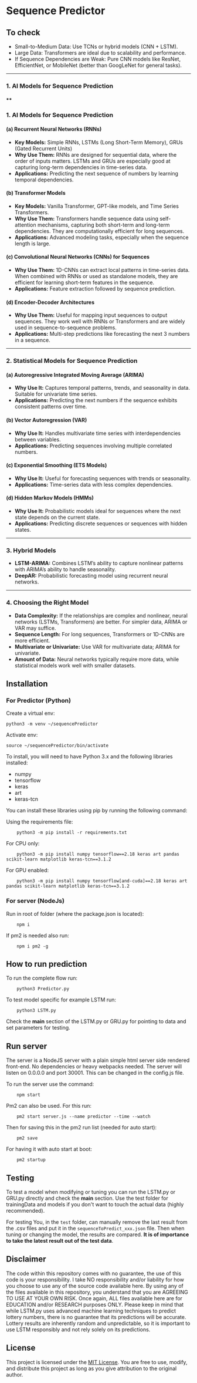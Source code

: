 
# Sequence Predictor

## To check

- Small-to-Medium Data:
    Use TCNs or hybrid models (CNN + LSTM).
- Large Data:
    Transformers are ideal due to scalability and performance.
- If Sequence Dependencies are Weak:
    Pure CNN models like ResNet, EfficientNet, or MobileNet (better than GoogLeNet for general tasks).

---

### **1. AI Models for Sequence Prediction**
#### **

### **1. AI Models for Sequence Prediction**

#### (a) Recurrent Neural Networks (RNNs)
- **Key Models:** Simple RNNs, LSTMs (Long Short-Term Memory), GRUs (Gated Recurrent Units)
- **Why Use Them:** RNNs are designed for sequential data, where the order of inputs matters. LSTMs and GRUs are especially good at capturing long-term dependencies in time-series data.
- **Applications:** Predicting the next sequence of numbers by learning temporal dependencies.

#### (b) Transformer Models
- **Key Models:** Vanilla Transformer, GPT-like models, and Time Series Transformers.
- **Why Use Them:** Transformers handle sequence data using self-attention mechanisms, capturing both short-term and long-term dependencies. They are computationally efficient for long sequences.
- **Applications:** Advanced modeling tasks, especially when the sequence length is large.

#### (c) Convolutional Neural Networks (CNNs) for Sequences
- **Why Use Them:** 1D-CNNs can extract local patterns in time-series data. When combined with RNNs or used as standalone models, they are efficient for learning short-term features in the sequence.
- **Applications:** Feature extraction followed by sequence prediction.

#### (d) Encoder-Decoder Architectures
- **Why Use Them:** Useful for mapping input sequences to output sequences. They work well with RNNs or Transformers and are widely used in sequence-to-sequence problems.
- **Applications:** Multi-step predictions like forecasting the next 3 numbers in a sequence.

---

### **2. Statistical Models for Sequence Prediction**
#### (a) Autoregressive Integrated Moving Average (ARIMA)
- **Why Use It:** Captures temporal patterns, trends, and seasonality in data. Suitable for univariate time series.
- **Applications:** Predicting the next numbers if the sequence exhibits consistent patterns over time.

#### (b) Vector Autoregression (VAR)
- **Why Use It:** Handles multivariate time series with interdependencies between variables.
- **Applications:** Predicting sequences involving multiple correlated numbers.

#### (c) Exponential Smoothing (ETS Models)
- **Why Use It:** Useful for forecasting sequences with trends or seasonality.
- **Applications:** Time-series data with less complex dependencies.

#### (d) Hidden Markov Models (HMMs)
- **Why Use It:** Probabilistic models ideal for sequences where the next state depends on the current state.
- **Applications:** Predicting discrete sequences or sequences with hidden states.

---

### **3. Hybrid Models**
- **LSTM-ARIMA:** Combines LSTM’s ability to capture nonlinear patterns with ARIMA’s ability to handle seasonality.
- **DeepAR:** Probabilistic forecasting model using recurrent neural networks.

---

### **4. Choosing the Right Model**
- **Data Complexity:** If the relationships are complex and nonlinear, neural networks (LSTMs, Transformers) are better. For simpler data, ARIMA or VAR may suffice.
- **Sequence Length:** For long sequences, Transformers or 1D-CNNs are more efficient.
- **Multivariate or Univariate:** Use VAR for multivariate data; ARIMA for univariate.
- **Amount of Data:** Neural networks typically require more data, while statistical models work well with smaller datasets.



## Installation

### For Predictor (Python)

Create a virtual env:
```
python3 -m venv ~/sequencePredictor
```

Activate env:

```
source ~/sequencePredictor/bin/activate
```

To install, you will need to have Python 3.x and the following libraries installed:
- numpy
- tensorflow
- keras
- art
- keras-tcn

You can install these libraries using pip by running the following command:

Using the requirements file:

```
    python3 -m pip install -r requirements.txt
```

For CPU only: 
```
    python3 -m pip install numpy tensorflow==2.18 keras art pandas scikit-learn matplotlib keras-tcn==3.1.2
```

For GPU enabled:

```
    python3 -m pip install numpy tensorflow[and-cuda]==2.18 keras art pandas scikit-learn matplotlib keras-tcn==3.1.2
```

### For server (NodeJs)

Run in root of folder (where the package.json is located):

```
    npm i
```

If pm2 is needed also run:

```
    npm i pm2 -g
```
## How to run prediction

To run the complete flow run:

```
    python3 Predictor.py
```

To test model specific for example LSTM run:

```
    python3 LSTM.py
```

Check the __main__ section of the LSTM.py or GRU.py for pointing to data and set parameters for testing.

## Run server

The server is a NodeJS server with a plain simple html server side rendered front-end. No dependencies or heavy webpacks needed.
The server will listen on 0.0.0.0 and port 30001. This can be changed in the config.js file.

To run the server use the command:

```
    npm start
```

Pm2 can also be used. For this run:

```
    pm2 start server.js --name predictor --time --watch 
```

Then for saving this in the pm2 run list (needed for auto start):

```
    pm2 save
```

For having it with auto start at boot:

```
    pm2 startup
```

## Testing

To test a model when modifying or tuning you can run the LSTM.py or GRU.py directly and check the __main__ section. Use the test folder for trainingData and models if you don't want to touch the actual data (highly recommended). 

For testing You, in the `test` folder, can manually remove the last result from the .csv files and put it in the `sequenceToPredict_xxx.json` file. Then when tuning or changing the model, the results are compared. **It is of importance to take the latest result out of the test data**.


## Disclaimer

The code within this repository comes with no guarantee, the use of this code is your responsibility. I take NO responsibility and/or liability for how you choose to use any of the source code available here. By using any of the files available in this repository, you understand that you are AGREEING TO USE AT YOUR OWN RISK. Once again, ALL files available here are for EDUCATION and/or RESEARCH purposes ONLY.
Please keep in mind that while LSTM.py uses advanced machine learning techniques to predict lottery numbers, there is no guarantee that its predictions will be accurate. Lottery results are inherently random and unpredictable, so it is important to use LSTM responsibly and not rely solely on its predictions.

## License

This project is licensed under the [MIT License](https://opensource.org/licenses/MIT). You are free to use, modify, and distribute this project as long as you give attribution to the original author.
